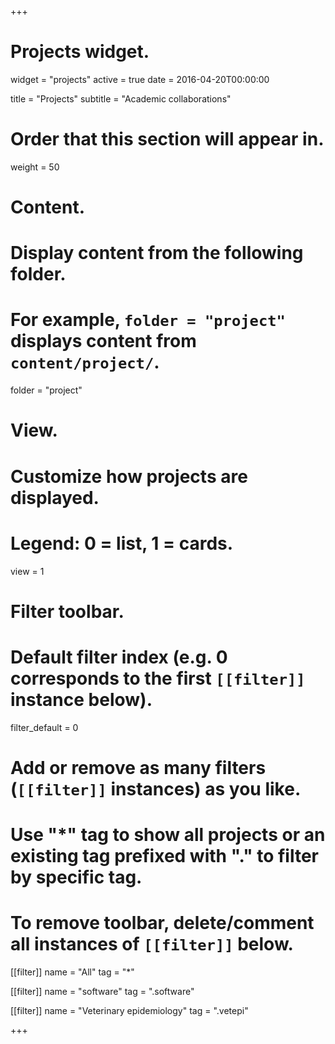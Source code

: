 +++
# Projects widget.
widget = "projects"
active = true
date = 2016-04-20T00:00:00

title = "Projects"
subtitle = "Academic collaborations"

# Order that this section will appear in.
weight = 50

# Content.
# Display content from the following folder.
# For example, `folder = "project"` displays content from `content/project/`.
folder = "project"

# View.
# Customize how projects are displayed.
# Legend: 0 = list, 1 = cards.
view = 1

# Filter toolbar.

# Default filter index (e.g. 0 corresponds to the first `[[filter]]` instance below).
filter_default = 0

# Add or remove as many filters (`[[filter]]` instances) as you like.
# Use "*" tag to show all projects or an existing tag prefixed with "." to filter by specific tag.
# To remove toolbar, delete/comment all instances of `[[filter]]` below.
[[filter]]
  name = "All"
  tag = "*"
  
  [[filter]]
  name = "software"
  tag = ".software"

[[filter]]
  name = "Veterinary epidemiology"
  tag = ".vetepi"

+++

